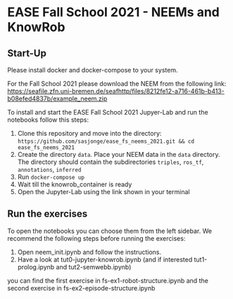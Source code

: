 # EASE Fall School 2021 - NEEMs and KnowRob

## Start-Up

Please install docker and docker-compose to your system.

For the Fall School 2021 please download the NEEM from the following link: https://seafile.zfn.uni-bremen.de/seafhttp/files/8212fe12-a716-461b-b413-b08efed4837b/example_neem.zip

To install and start the EASE Fall School 2021 Jupyer-Lab and run the notebooks follow this steps:

1. Clone this repository and move into the directory: `https://github.com/sasjonge/ease_fs_neems_2021.git && cd ease_fs_neems_2021`
2. Create the directory `data`. Place your NEEM data in the `data` directory. The directory should contain the subdirectories `triples`, `ros_tf`, `annotations`, `inferred`
3. Run `docker-compose up`
4. Wait till the knowrob_container is ready
5. Open the Jupyter-Lab using the link shown in your terminal

## Run the exercises

To open the notebooks you can choose them from the left sidebar. We recommend the following steps before running the exercises:

1. Open neem_init.ipynb and follow the instructions.
2. Have a look at tut0-jupyter-knowrob.ipynb (and if interested tut1-prolog.ipynb and tut2-semwebb.ipynb)

you can find the first exercise in fs-ex1-robot-structure.ipynb  and the second exercise in fs-ex2-episode-structure.ipynb

